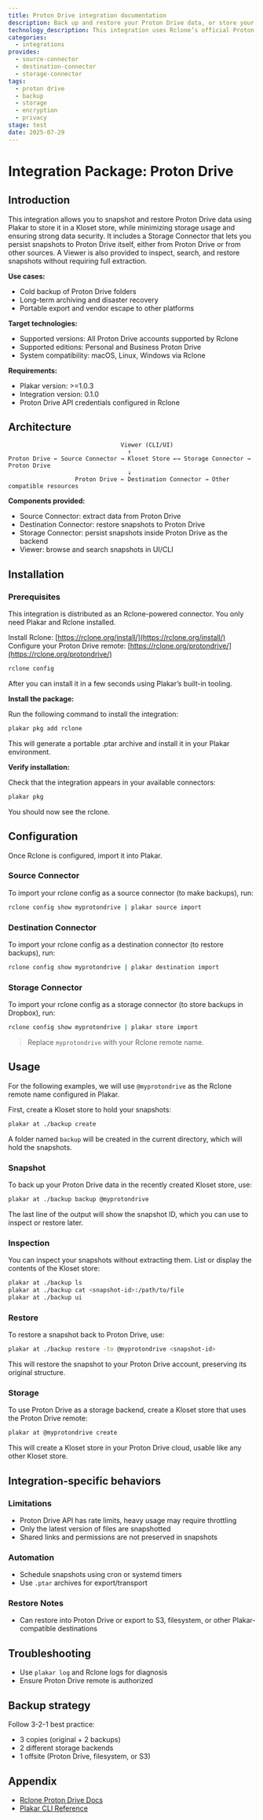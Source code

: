 ```yaml
---
title: Proton Drive integration documentation
description: Back up and restore your Proton Drive data, or store your Plakar backups on Proton Drive, using the Rclone integration.
technology_description: This integration uses Rclone’s official Proton Drive remote to connect Plakar to your Proton Drive account securely and efficiently.
categories:
  - integrations
provides:
  - source-connector
  - destination-connector
  - storage-connector
tags:
  - proton drive
  - backup
  - storage
  - encryption
  - privacy
stage: test
date: 2025-07-29
---
```


# Integration Package: Proton Drive

## Introduction

This integration allows you to snapshot and restore Proton Drive data using Plakar to store it in a Kloset store, while minimizing storage usage and ensuring strong data security.
It includes a Storage Connector that lets you persist snapshots to Proton Drive itself, either from Proton Drive or from other sources.
A Viewer is also provided to inspect, search, and restore snapshots without requiring full extraction.

**Use cases:**

* Cold backup of Proton Drive folders
* Long-term archiving and disaster recovery
* Portable export and vendor escape to other platforms

**Target technologies:**

* Supported versions: All Proton Drive accounts supported by Rclone
* Supported editions: Personal and Business Proton Drive
* System compatibility: macOS, Linux, Windows via Rclone

**Requirements:**

* Plakar version: >=1.0.3
* Integration version: 0.1.0
* Proton Drive API credentials configured in Rclone

## Architecture

```
                                Viewer (CLI/UI)
                                  ↑
Proton Drive ← Source Connector → Kloset Store ←→ Storage Connector → Proton Drive
                                  ↓
                   Proton Drive ← Destination Connector → Other compatible resources
```

**Components provided:**

* Source Connector: extract data from Proton Drive
* Destination Connector: restore snapshots to Proton Drive
* Storage Connector: persist snapshots inside Proton Drive as the backend
* Viewer: browse and search snapshots in UI/CLI

## Installation

### Prerequisites 

This integration is distributed as an Rclone-powered connector.
You only need Plakar and Rclone installed.

Install Rclone: [https://rclone.org/install/](https://rclone.org/install/)
Configure your Proton Drive remote: [https://rclone.org/protondrive/](https://rclone.org/protondrive/)

```bash
rclone config
```

After you can install it in a few seconds using Plakar’s built-in tooling.

**Install the package:**

Run the following command to install the integration:

```bash
plakar pkg add rclone
```

This will generate a portable .ptar archive and install it in your Plakar environment.

**Verify installation:**

Check that the integration appears in your available connectors:

```bash
plakar pkg
```

You should now see the rclone.

## Configuration

Once Rclone is configured, import it into Plakar.

### Source Connector

To import your rclone config as a source connector (to make backups), run:

```bash
rclone config show myprotondrive | plakar source import
```

### Destination Connector

To import your rclone config as a destination connector (to restore backups), run:

```bash
rclone config show myprotondrive | plakar destination import
```

### Storage Connector

To import your rclone config as a storage connector (to store backups in Dropbox), run:

```bash
rclone config show myprotondrive | plakar store import
```

> Replace `myprotondrive` with your Rclone remote name.

## Usage

For the following examples, we will use `@myprotondrive` as the Rclone remote name configured in Plakar.

First, create a Kloset store to hold your snapshots:

```bash
plakar at ./backup create
```

A folder named `backup` will be created in the current directory, which will hold the snapshots.

### Snapshot

To back up your Proton Drive data in the recently created Kloset store, use:

```bash
plakar at ./backup backup @myprotondrive
```

The last line of the output will show the snapshot ID, which you can use to inspect or restore later.

### Inspection

You can inspect your snapshots without extracting them. List or display the contents of the Kloset store:

```bash
plakar at ./backup ls
plakar at ./backup cat <snapshot-id>:/path/to/file
plakar at ./backup ui
```

### Restore

To restore a snapshot back to Proton Drive, use:

```bash
plakar at ./backup restore -to @myprotondrive <snapshot-id>
```

This will restore the snapshot to your Proton Drive account, preserving its original structure.

### Storage

To use Proton Drive as a storage backend, create a Kloset store that uses the Proton Drive remote:

```bash
plakar at @myprotondrive create
```

This will create a Kloset store in your Proton Drive cloud, usable like any other Kloset store.

## Integration-specific behaviors

### Limitations

* Proton Drive API has rate limits, heavy usage may require throttling
* Only the latest version of files are snapshotted
* Shared links and permissions are not preserved in snapshots

### Automation

* Schedule snapshots using cron or systemd timers
* Use `.ptar` archives for export/transport

### Restore Notes

* Can restore into Proton Drive or export to S3, filesystem, or other Plakar-compatible destinations

## Troubleshooting

* Use `plakar log` and Rclone logs for diagnosis
* Ensure Proton Drive remote is authorized

## Backup strategy

Follow 3-2-1 best practice:

* 3 copies (original + 2 backups)
* 2 different storage backends
* 1 offsite (Proton Drive, filesystem, or S3)

## Appendix

* [Rclone Proton Drive Docs](https://rclone.org/protondrive/)
* [Plakar CLI Reference](/docs/main)


